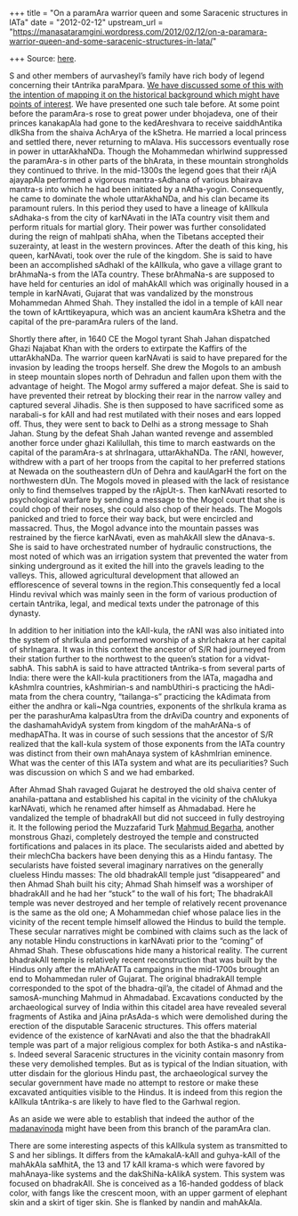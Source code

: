 +++
title = "On a paramAra warrior queen and some Saracenic structures in lATa"
date = "2012-02-12"
upstream_url = "https://manasataramgini.wordpress.com/2012/02/12/on-a-paramara-warrior-queen-and-some-saracenic-structures-in-lata/"

+++
Source: [here](https://manasataramgini.wordpress.com/2012/02/12/on-a-paramara-warrior-queen-and-some-saracenic-structures-in-lata/).

S and other members of aurvasheyI’s family have rich body of legend concerning their tAntrika paraMpara. [We have discussed some of this with the intention of mapping it on the historical background which might have points of interest](https://manasataramgini.wordpress.com/2006/02/23/shri-shyamol-ram-the-vamacharin/). We have presented one such tale before. At some point before the paramAra-s rose to great power under bhojadeva, one of their princes kanakapAla had gone to the kedAreshvara to receive saiddhAntika dIkSha from the shaiva AchArya of the kShetra. He married a local princess and settled there, never returning to mAlava. His successors eventually rose in power in uttarAkhaNDa. Though the Mohammedan whirlwind suppressed the paramAra-s in other parts of the bhArata, in these mountain strongholds they continued to thrive. In the mid-1300s the legend goes that their rAjA ajayapAla performed a vigorous mantra-sAdhana of various bhairava mantra-s into which he had been initiated by a nAtha-yogin. Consequently, he came to dominate the whole uttarAkhaNDa, and his clan became its paramount rulers. In this period they used to have a lineage of kAlIkula sAdhaka-s from the city of karNAvati in the lATa country visit them and perform rituals for martial glory. Their power was further consolidated during the reign of mahIpati shAha, when the Tibetans accepted their suzerainty, at least in the western provinces. After the death of this king, his queen, karNAvati, took over the rule of the kingdom. She is said to have been an accomplished sAdhakI of the kAlIkula, who gave a village grant to brAhmaNa-s from the lATa country. These brAhmaNa-s are supposed to have held for centuries an idol of mahAkAlI which was originally housed in a temple in karNAvati, Gujarat that was vandalized by the monstrous Mohammedan Ahmed Shah. They installed the idol in a temple of kAlI near the town of kArttikeyapura, which was an ancient kaumAra kShetra and the capital of the pre-paramAra rulers of the land.

Shortly there after, in 1640 CE the Mogol tyrant Shah Jahan dispatched Ghazi Najabat Khan with the orders to extirpate the Kaffirs of the uttarAkhaNDa. The warrior queen karNAvati is said to have prepared for the invasion by leading the troops herself. She drew the Mogols to an ambush in steep mountain slopes north of Dehradun and fallen upon them with the advantage of height. The Mogol army suffered a major defeat. She is said to have prevented their retreat by blocking their rear in the narrow valley and captured several Jihadis. She is then supposed to have sacrificed some as narabali-s for kAlI and had rest mutilated with their noses and ears lopped off. Thus, they were sent to back to Delhi as a strong message to Shah Jahan. Stung by the defeat Shah Jahan wanted revenge and assembled another force under ghazi Kalilullah, this time to march eastwards on the capital of the paramAra-s at shrInagara, uttarAkhaNDa. The rANI, however, withdrew with a part of her troops from the capital to her preferred stations at Newada on the southeastern dUn of Dehra and kaulAgarH the fort on the northwestern dUn. The Mogols moved in pleased with the lack of resistance only to find themselves trapped by the rAjpUt-s. Then karNAvati resorted to psychological warfare by sending a message to the Mogol court that she is could chop of their noses, she could also chop of their heads. The Mogols panicked and tried to force their way back, but were encircled and massacred. Thus, the Mogol advance into the mountain passes was restrained by the fierce karNAvati, even as mahAkAlI slew the dAnava-s. She is said to have orchestrated number of hydraulic constructions, the most noted of which was an irrigation system that prevented the water from sinking underground as it exited the hill into the gravels leading to the valleys. This, allowed agricultural development that allowed an efflorescence of several towns in the region.This consequently fed a local Hindu revival which was mainly seen in the form of various production of certain tAntrika, legal, and medical texts under the patronage of this dynasty.

In addition to her initiation into the kAlI-kula, the rANI was also initiated into the system of shrIkula and performed worship of a shrIchakra at her capital of shrInagara. It was in this context the ancestor of S/R had journeyed from their station further to the northwest to the queen’s station for a vidvat-sabhA. This sabhA is said to have attracted tAntrika-s from several parts of India: there were the kAlI-kula practitioners from the lATa, magadha and kAshmIra countries, kAshmirian-s and nambUthiri-s practicing the hAdi-mata from the chera country, “tailanga-s” practicing the kAdimata from either the andhra or kali\~Nga countries, exponents of the shrIkula krama as per the parashurAma kalpasUtra from the drAviDa country and exponents of the dashamahAvidyA system from kingdom of the mahArANa-s of medhapATha. It was in course of such sessions that the ancestor of S/R realized that the kalI-kula system of those exponents from the lATa country was distinct from their own mahAnaya system of kAshmIrian eminence. What was the center of this lATa system and what are its peculiarities? Such was discussion on which S and we had embarked.

After Ahmad Shah ravaged Gujarat he destroyed the old shaiva center of anahila-pattana and established his capital in the vicinity of the chAlukya karNAvati, which he renamed after himself as Ahmadabad. Here he vandalized the temple of bhadrakAlI but did not succeed in fully destroying it. It the following period the Muzzafarid Turk [Mahmud Begarha](https://manasataramgini.wordpress.com/2008/08/06/a-pashupata-temple-desecrated-by-mahmud-begarha/), another monstrous Ghazi, completely destroyed the temple and constructed fortifications and palaces in its place. The secularists aided and abetted by their mlechCha backers have been denying this as a Hindu fantasy. The secularists have foisted several imaginary narratives on the generally clueless Hindu masses: The old bhadrakAlI temple just “disappeared” and then Ahmad Shah built his city; Ahmad Shah himself was a worshiper of bhadrakAlI and he had her “stuck” to the wall of his fort; The bhadrakAlI temple was never destroyed and her temple of relatively recent provenance is the same as the old one; A Mohammedan chief whose palace lies in the vicinity of the recent temple himself allowed the Hindus to build the temple. These secular narratives might be combined with claims such as the lack of any notable Hindu constructions in karNAvati prior to the “coming” of Ahmad Shah. These obfuscations hide many a historical reality. The current bhadrakAlI temple is relatively recent reconstruction that was built by the Hindus only after the mAhArATTa campaigns in the mid-1700s brought an end to Mohammedan ruler of Gujarat. The original bhadrakAlI temple corresponded to the spot of the bhadra-qil’a, the citadel of Ahmad and the samosA-munching Mahmud in Ahmadabad. Excavations conducted by the archaeological survey of India within this citadel area have revealed several fragments of Astika and jAina prAsAda-s which were demolished during the erection of the disputable Saracenic structures. This offers material evidence of the existence of karNAvati and also the that the bhadrakAlI temple was part of a major religious complex for both Astika-s and nAstika-s. Indeed several Saracenic structures in the vicinity contain masonry from these very demolished temples. But as is typical of the Indian situation, with utter disdain for the glorious Hindu past, the archaeological survey the secular government have made no attempt to restore or make these excavated antiquities visible to the Hindus. It is indeed from this region the kAlIkula tAntrika-s are likely to have fled to the Garhwal region.

As an aside we were able to establish that indeed the author of the [madanavinoda](https://manasataramgini.wordpress.com/2008/10/05/takaraja-s/) might have been from this branch of the paramAra clan.

There are some interesting aspects of this kAlIkula system as transmitted to S and her siblings. It differs from the kAmakalA-kAlI and guhya-kAlI of the mahAkAla saMhitA, the 13 and 17 kAlI krama-s which were favored by mahAnaya-like systems and the dakShiNa-kAlikA system. This system was focused on bhadrakAlI. She is conceived as a 16-handed goddess of black color, with fangs like the crescent moon, with an upper garment of elephant skin and a skirt of tiger skin. She is flanked by nandin and mahAkAla.

